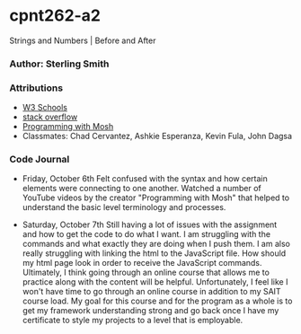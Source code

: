 # cpnt262-a2
Strings and Numbers | Before and After

### Author: Sterling Smith

### Attributions
- [W3 Schools](https://www.w3schools.com/jsref/jsref_toexponential.asp)
- [stack overflow](https://stackoverflow.com/)
- [Programming with Mosh](https://www.youtube.com/watch?v=W6NZfCO5SIk&t=154s)
- Classmates: Chad Cervantez, Ashkie Esperanza, Kevin Fula, John Dagsa

### Code Journal
- Friday, October 6th
Felt confused with the syntax and how certain elements were connecting to one another. Watched a number of YouTube videos by the creator "Programming with Mosh" that helped to understand the basic level terminology and processes.

- Saturday, October 7th
Still having a lot of issues with the assignment and how to get the code to do what I want. I am struggling with the commands and what exactly they are doing when I push them. I am also really struggling with linking the html to the JavaScript file. How should my html page look in order to receive the JavaScript commands. Ultimately, I think going through an online course that allows me to practice along with the content will be helpful. Unfortunately, I feel like I won't have time to go through an online course in addition to my SAIT course load. My goal for this course and for the program as a whole is to get my framework understanding strong and go back once I have my certificate to style my projects to a level that is employable.
